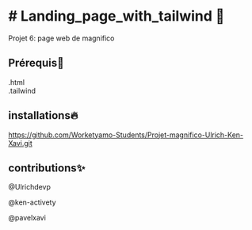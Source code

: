 
  # # Landing_page_with_tailwind 📝  
  Projet 6: page web de magnifico 
  ## Prérequis🚀  
  .html  
  .tailwind
  ## installations🔥  
  https://github.com/Worketyamo-Students/Projet-magnifico-Ulrich-Ken-Xavi.git
  ## contributions✨
  @Ulrichdevp 
  
  @ken-activety 

  @pavelxavi